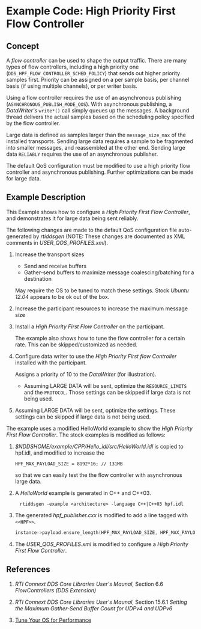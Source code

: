 # Example Code: High Priority First Flow Controller

## Concept
A *flow controller* can be used to shape the output traffic.
There are many types of flow controllers, including a
high priority one (`DDS_HPF_FLOW_CONTROLLER_SCHED_POLICY`) that sends
out higher priority samples first. Priority can be assigned on a
per sample basis, per channel basis (if using multiple channels), or
per writer basis.

Using a flow controller requires the use of an asynchronous publishing
(`ASYNCHRONOUS_PUBLISH_MODE_QOS`). With asynchronous publishing, a
*DataWriter's* `write*()` call simply queues up the messages.
A background thread delivers the actual samples based on the scheduling policy
specified by the flow controller.

Large data is defined as samples larger than the `message_size_max` of the
installed transports. Sending large data requires a sample to be fragmented into
smaller messages, and reassembled at the other end. Sending large data
`RELIABLY` requires the use of an asynchronous publisher.

The default QoS configuration must be modified to use a high priority
flow controller and asynchronous publishing. Further optimizations can be made
for large data.

## Example Description
This Example shows how to configure a *High Priority First Flow Controller*, and
demonstrates it for large data being sent reliably.

The following changes are made to the default QoS configuration file
auto-generated by *rtiddsgen*
(NOTE: These changes are documented as XML comments in *USER_QOS_PROFILES.xml*).

1. Increase the transport sizes
   - Send and receive buffers
   - Gather-send buffers to maximize message coalescing/batching
     for a destination

   May require the OS to be tuned to match these settings.
   Stock *Ubuntu 12.04* appears to be ok out of the box.

2. Increase the participant resources to increase the maximum message size

3. Install a *High Priority First Flow Controller* on the participant.

   The example also shows how to tune the flow controller for a certain rate.
   This can be skipped/customized as needed.

4. Configure data writer to use the *High Priority First flow Controller*
   installed with the participant.

   Assigns a priority of 10 to the *DataWriter* (for illustration).

   - Assuming LARGE DATA will be sent, optimize the `RESOURCE_LIMITS`
     and the `PROTOCOL`. Those settings can be skipped if large data is not
     being used.

5. Assuming LARGE DATA will be sent, optimize the settings.
   These settings can be skipped if large data is not being used.

The example uses a modified HelloWorld example to show the *High Priority First
Flow Controller*. The stock examples is modified as follows:

1. *$NDDSHOME/example/CPP/Hello_idl/src/HelloWorld.idl* is copied to hpf.idl,
   and modified to increase the
   ```
   HPF_MAX_PAYLOAD_SIZE = 8192*16; // 131MB
   ```
   so that we can easily test the the flow controller with asynchronous large
   data.

2. A *HelloWorld* example is generated in C++ and C++03.
```
     rtiddsgen -example <architecture> -language C++|C++03 hpf.idl
```

3. The generated *hpf_publisher.cxx* is modified to add a line tagged
    with `<<HPF>>`.
    ```c++
    instance->payload.ensure_length(HPF_MAX_PAYLOAD_SIZE, HPF_MAX_PAYLOAD_SIZE); //<<HPF>>
    ```

4. The *USER_QOS_PROFILES.xml* is modified to configure a
   *High Priority First Flow Controller*.


## References
1. *RTI Connext DDS Core Libraries User's Maunal*, Section 6.6
   *FlowControllers (DDS Extension)*

2. *RTI Connext DDS Core Libraries User's Maunal*, Section 15.6.1
   *Setting the Maximum Gather-Send Buffer Count for UDPv4 and UDPv6*

3. [Tune Your OS for Performance](http://community.rti.com/best-practices/tune-your-os-performance)
